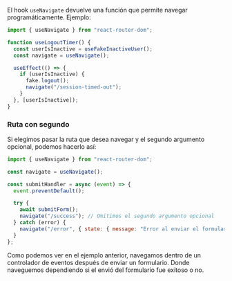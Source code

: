 El hook `useNavigate` devuelve una función que permite navegar programáticamente. Ejemplo:


```js
import { useNavigate } from "react-router-dom";

function useLogoutTimer() {
  const userIsInactive = useFakeInactiveUser();
  const navigate = useNavigate();

  useEffect(() => {
    if (userIsInactive) {
      fake.logout();
      navigate("/session-timed-out");
    }
  }, [userIsInactive]);
}
```

### Ruta con segundo

Si elegimos pasar la ruta que desea navegar y el segundo argumento opcional, podemos hacerlo así:  

```js
import { useNavigate } from "react-router-dom";

const navigate = useNavigate();

const submitHandler = async (event) => {
  event.preventDefault();

  try {
    await submitForm();
    navigate("/success"); // Omitimos el segundo argumento opcional
  } catch (error) {
    navigate("/error", { state: { message: "Error al enviar el formulario" } }); // Pasamos el segundo argumento opcional
  }
};

```

Como podemos ver en el ejemplo anterior, navegamos dentro de un controlador de eventos después de enviar un formulario. Donde naveguemos dependiendo si el envió del formulario fue exitoso o no.

